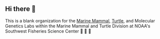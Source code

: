 ## Hi there 👋

<!--

**Here are some ideas to get you started:**

🙋‍♀️ A short introduction - what is your organization all about?
🌈 Contribution guidelines - how can the community get involved?
👩‍💻 Useful resources - where can the community find your docs? Is there anything else the community should know?
🍿 Fun facts - what does your team eat for breakfast?
🧙 Remember, you can do mighty things with the power of [Markdown](https://docs.github.com/github/writing-on-github/getting-started-with-writing-and-formatting-on-github/basic-writing-and-formatting-syntax)
-->

This is a blank organization for the [Marine Mammal](https://www.fisheries.noaa.gov/west-coast/science-data/marine-mammal-genetics-research), [Turtle](https://www.fisheries.noaa.gov/west-coast/science-data/marine-turtle-genetics-research), and Molecular Genetics Labs within the Marine Mammal and Turtle Division at NOAA's Southwest Fisheries Science Center :turtle: :dolphin: :ocean:
